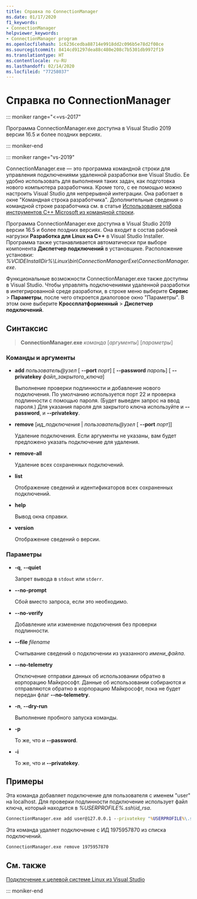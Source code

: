 ```yaml
---
title: Справка по ConnectionManager
ms.date: 01/17/2020
f1_keywords:
- ConnectionManager
helpviewer_keywords:
- ConnectionManager program
ms.openlocfilehash: 1c6236cedba88714e9918dd2c096b5e78d2f08ce
ms.sourcegitcommit: 8414cd91297dea88c480e208c7b5301db9972f19
ms.translationtype: HT
ms.contentlocale: ru-RU
ms.lasthandoff: 02/14/2020
ms.locfileid: "77258037"
---
```

# <a name="connectionmanager-reference"></a>Справка по ConnectionManager

::: moniker range="<=vs-2017"

Программа ConnectionManager.exe доступна в Visual Studio 2019 версии 16.5 и более поздних версиях.

::: moniker-end

::: moniker range="vs-2019"

ConnectionManager.exe — это программа командной строки для управления подключениями удаленной разработки вне Visual Studio. Ее удобно использовать для выполнения таких задач, как подготовка нового компьютера разработчика. Кроме того, с ее помощью можно настроить Visual Studio для непрерывной интеграции. Она работает в окне "Командная строка разработчика". Дополнительные сведения о командной строке разработчика см. в статье [Использование набора инструментов C++ Microsoft из командной строки](../build/building-on-the-command-line.md).

Программа ConnectionManager.exe доступна в Visual Studio 2019 версии 16.5 и более поздних версиях. Она входит в состав рабочей нагрузки **Разработка для Linux на C++** в Visual Studio Installer. Программа также устанавливается автоматически при выборе компонента **Диспетчер подключений** в установщике. Расположение установки: *%VCIDEInstallDir%\\Linux\\bin\\ConnectionManagerExe\\ConnectionManager.exe*.

Функциональные возможности ConnectionManager.exe также доступны в Visual Studio. Чтобы управлять подключениями удаленной разработки в интегрированной среде разработки, в строке меню выберите **Сервис** > **Параметры**, после чего откроется диалоговое окно "Параметры". В этом окне выберите **Кроссплатформенный** > **Диспетчер подключений**.

## <a name="syntax"></a>Синтаксис

> **ConnectionManager.exe** *команда* \[*аргументы*] \[*параметры*]

### <a name="commands-and-arguments"></a>Команды и аргументы

- **add** *пользователь\@узел* \[ **--port** *порт*] \[ **--password** *пароль*] \[ **--privatekey** *файл_закрытого_ключа*]

  Выполнение проверки подлинности и добавление нового подключения. По умолчанию используется порт 22 и проверка подлинности с помощью пароля. (Будет выведен запрос на ввод пароля.) Для указания пароля для закрытого ключа используйте и **--password**, и **--privatekey**.

- **remove** \[*ид_подключения* \| *пользователь\@узел* \[ **--port** *порт*]]

  Удаление подключения. Если аргументы не указаны, вам будет предложено указать подключение для удаления.

- **remove-all**

  Удаление всех сохраненных подключений.

- **list**

  Отображение сведений и идентификаторов всех сохраненных подключений.

- **help**

  Вывод окна справки.

- **version**

  Отображение сведений о версии.

### <a name="options"></a>Параметры

- **-q**, **--quiet**

  Запрет вывода в `stdout` или `stderr`.

- **--no-prompt**

  Сбой вместо запроса, если это необходимо.

- **--no-verify**

  Добавление или изменение подключения без проверки подлинности.

- **--file** *filename*

  Считывание сведений о подключении из указанного *имени_файла*.

- **--no-telemetry**

  Отключение отправки данных об использовании обратно в корпорацию Майкрософт. Данные об использовании собираются и отправляются обратно в корпорацию Майкрософт, пока не будет передан флаг **--no-telemetry**.  

- **-n**, **--dry-run**

  Выполнение пробного запуска команды.

- **-p**

  То же, что и **--password**.

- **-i**

  То же, что и **--privatekey**.

## <a name="examples"></a>Примеры

Эта команда добавляет подключение для пользователя с именем "user" на localhost. Для проверки подлинности подключение использует файл ключа, который находится в *%USERPROFILE%\.ssh\id_rsa*.

```cmd
ConnectionManager.exe add user@127.0.0.1 --privatekey "%USERPROFILE%\.ssh\id_rsa"
```

Эта команда удаляет подключение с ИД 1975957870 из списка подключений.

```cmd
ConnectionManager.exe remove 1975957870
```

## <a name="see-also"></a>См. также

[Подключение к целевой системе Linux из Visual Studio](connect-to-your-remote-linux-computer.md)

::: moniker-end
